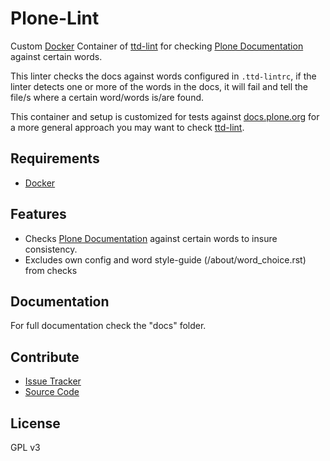 # Plone-Lint

Custom [Docker](https://www.docker.com/) Container of [ttd-lint](https://github.com/testthedocs/ttd-lint) for checking [Plone Documentation](https://docs.plone.org/) against certain words.

This linter checks the docs against words configured in `.ttd-lintrc`, if the linter detects one or more of the words in the docs, it will fail and tell the file/s where a certain word/words is/are found.

This container and setup is customized for tests against [docs.plone.org](https://docs.plone.org) for a more general approach you may want to check [ttd-lint](https://github.com/testthedocs/ttd-lint).

## Requirements

- [Docker](https://www.docker.com/)

## Features

- Checks [Plone Documentation](https://docs.plone.org/) against certain words to insure consistency.
- Excludes own config and word style-guide (/about/word_choice.rst) from checks

## Documentation

For full documentation check the "docs" folder.

## Contribute

- [Issue Tracker](https://github.com/testthedocs/plone-lint/issues)
- [Source Code](https://github.com/testthedocs/plone-lint)

## License

GPL v3
